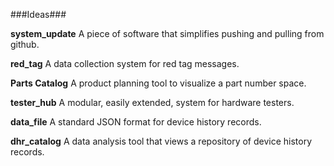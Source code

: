 ###Ideas###

**system_update**
A piece of software that simplifies pushing and pulling from github.

**red_tag**
A data collection system for red tag messages.

**Parts Catalog**
A product planning tool to visualize a part number space.

**tester_hub**
A modular, easily extended, system for hardware testers.

**data_file**
A standard JSON format for device history records.

**dhr_catalog**
A data analysis tool that views a repository of device history records.

